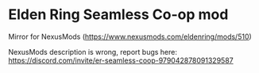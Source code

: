 # Elden Ring Seamless Co-op mod

Mirror for NexusMods (https://www.nexusmods.com/eldenring/mods/510)

NexusMods description is wrong, report bugs here: https://discord.com/invite/er-seamless-coop-979042878091329587
